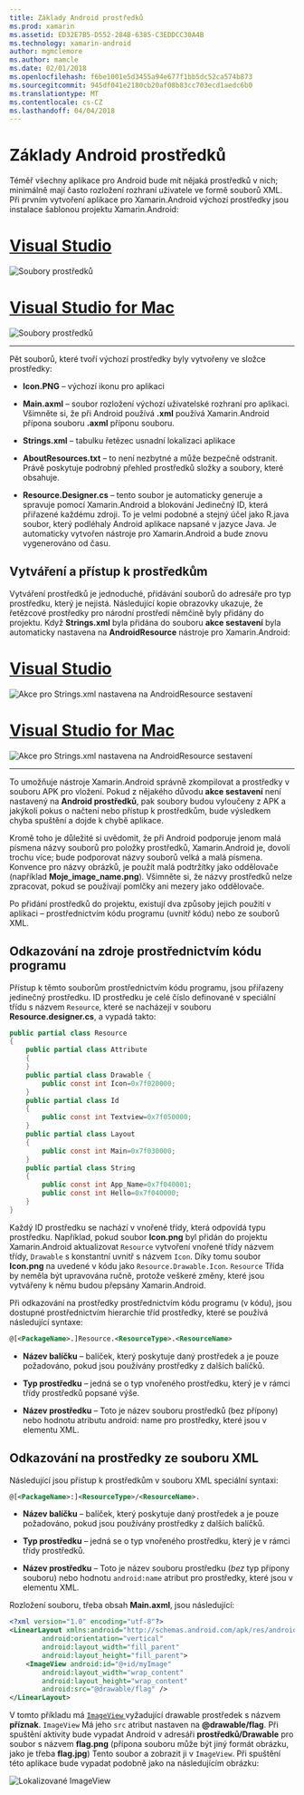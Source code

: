 ```yaml
---
title: Základy Android prostředků
ms.prod: xamarin
ms.assetid: ED32E7B5-D552-284B-6385-C3EDDCC30A4B
ms.technology: xamarin-android
author: mgmclemore
ms.author: mamcle
ms.date: 02/01/2018
ms.openlocfilehash: f6be1001e5d3455a94e677f1bb5dc52ca574b873
ms.sourcegitcommit: 945df041e2180cb20af08b83cc703ecd1aedc6b0
ms.translationtype: MT
ms.contentlocale: cs-CZ
ms.lasthandoff: 04/04/2018
---
```

# <a name="android-resource-basics"></a>Základy Android prostředků

Téměř všechny aplikace pro Android bude mít nějaká prostředků v nich; minimálně mají často rozložení rozhraní uživatele ve formě souborů XML. Při prvním vytvoření aplikace pro Xamarin.Android výchozí prostředky jsou instalace šablonou projektu Xamarin.Android:

# <a name="visual-studiotabvswin"></a>[Visual Studio](#tab/vswin)

![Soubory prostředků](android-resource-basics-images/01-resource-files-vs.png)
 
# <a name="visual-studio-for-mactabvsmac"></a>[Visual Studio for Mac](#tab/vsmac)

![Soubory prostředků](android-resource-basics-images/01-resource-files-xs.png)
 
-----

Pět souborů, které tvoří výchozí prostředky byly vytvořeny ve složce prostředky:

-  **Icon.PNG** &ndash; výchozí ikonu pro aplikaci

-  **Main.axml** &ndash; soubor rozložení výchozí uživatelské rozhraní pro aplikaci. Všimněte si, že při Android používá **.xml** používá Xamarin.Android přípona souboru **.axml** příponu souboru.

-  **Strings.xml** &ndash; tabulku řetězec usnadní lokalizaci aplikace

-  **AboutResources.txt** &ndash; to není nezbytné a může bezpečně odstranit. Právě poskytuje podrobný přehled prostředků složky a soubory, které obsahuje.

-  **Resource.Designer.cs** &ndash; tento soubor je automaticky generuje a spravuje pomocí Xamarin.Android a blokování Jedinečný ID, která přiřazené každému zdroji. To je velmi podobné a stejný účel jako R.java soubor, který podléhaly Android aplikace napsané v jazyce Java. Je automaticky vytvořen nástroje pro Xamarin.Android a bude znovu vygenerováno od času.


## <a name="creating-and-accessing-resources"></a>Vytváření a přístup k prostředkům

Vytváření prostředků je jednoduché, přidávání souborů do adresáře pro typ prostředku, který je nejistá. Následující kopie obrazovky ukazuje, že řetězcové prostředky pro národní prostředí němčině byly přidány do projektu. Když **Strings.xml** byla přidána do souboru **akce sestavení** byla automaticky nastavena na **AndroidResource** nástroje pro Xamarin.Android:

# <a name="visual-studiotabvswin"></a>[Visual Studio](#tab/vswin)

![Akce pro Strings.xml nastavena na AndroidResource sestavení](android-resource-basics-images/02-build-action-vs.png)
 
# <a name="visual-studio-for-mactabvsmac"></a>[Visual Studio for Mac](#tab/vsmac)

![Akce pro Strings.xml nastavena na AndroidResource sestavení](android-resource-basics-images/02-build-action-xs.png)
 
-----
 

To umožňuje nástroje Xamarin.Android správně zkompilovat a prostředky v souboru APK pro vložení. Pokud z nějakého důvodu **akce sestavení** není nastavený na **Android prostředků**, pak soubory budou vyloučeny z APK a jakýkoli pokus o načtení nebo přístup k prostředkům, bude výsledkem chyba spuštění a dojde k chybě aplikace.

Kromě toho je důležité si uvědomit, že při Android podporuje jenom malá písmena názvy souborů pro položky prostředků, Xamarin.Android je, dovolí trochu více; bude podporovat názvy souborů velká a malá písmena. Konvence pro názvy obrázků, je použít malá podtržítky jako oddělovače (například **Moje\_image\_name.png**). Všimněte si, že názvy prostředků nelze zpracovat, pokud se používají pomlčky ani mezery jako oddělovače.

Po přidání prostředků do projektu, existují dva způsoby jejich použití v aplikaci &ndash; prostřednictvím kódu programu (uvnitř kódu) nebo ze souborů XML.


## <a name="referencing-resources-programmatically"></a>Odkazování na zdroje prostřednictvím kódu programu

Přístup k těmto souborům prostřednictvím kódu programu, jsou přiřazeny jedinečný prostředku. ID prostředku je celé číslo definované v speciální třídu s názvem `Resource`, které se nacházejí v souboru **Resource.designer.cs**, a vypadá takto:

```csharp
public partial class Resource
{
    public partial class Attribute
    {
    }
    public partial class Drawable {
        public const int Icon=0x7f020000;
    }
    public partial class Id
    {
        public const int Textview=0x7f050000;
    }
    public partial class Layout
    {
        public const int Main=0x7f030000;
    }
    public partial class String
    {
        public const int App_Name=0x7f040001;
        public const int Hello=0x7f040000;
    }
}
```

Každý ID prostředku se nachází v vnořené třídy, která odpovídá typu prostředku. Například, pokud soubor **Icon.png** byl přidán do projektu Xamarin.Android aktualizovat `Resource` vytvoření vnořené třídy názvem třídy, `Drawable` s konstantní uvnitř s názvem `Icon`.
Díky tomu soubor **Icon.png** na uvedené v kódu jako `Resource.Drawable.Icon`. `Resource` Třída by neměla být upravována ručně, protože veškeré změny, které jsou vytvářeny k němu budou přepsány Xamarin.Android.

Při odkazování na prostředky prostřednictvím kódu programu (v kódu), jsou dostupné prostřednictvím hierarchie tříd prostředky, které se používá následující syntaxe:

```xml
@[<PackageName>.]Resource.<ResourceType>.<ResourceName>
```

-  **Název balíčku** &ndash; balíček, který poskytuje daný prostředek a je pouze požadováno, pokud jsou používány prostředky z dalších balíčků.

-  **Typ prostředku** &ndash; jedná se o typ vnořeného prostředku, který je v rámci třídy prostředků popsané výše.

-  **Název prostředku** &ndash; Toto je název souboru prostředků (bez přípony) nebo hodnotu atributu android: name pro prostředky, které jsou v elementu XML.


## <a name="referencing-resources-from-xml"></a>Odkazování na prostředky ze souboru XML

Následující jsou přístup k prostředkům v souboru XML speciální syntaxi:

```xml
@[<PackageName>:]<ResourceType>/<ResourceName>.
```

-  **Název balíčku** &ndash; balíček, který poskytuje daný prostředek a je pouze požadováno, pokud jsou používány prostředky z dalších balíčků.

-  **Typ prostředku** &ndash; jedná se o typ vnořeného prostředku, který je v rámci třídy prostředků.

-  **Název prostředku** &ndash; Toto je název souboru prostředku (*bez* typ přípony souboru) nebo hodnotu `android:name` atribut pro prostředky, které jsou v elementu XML.

Rozložení souboru, třeba obsah **Main.axml**, jsou následující:

```xml
<?xml version="1.0" encoding="utf-8"?>
<LinearLayout xmlns:android="http://schemas.android.com/apk/res/android"
        android:orientation="vertical"
        android:layout_width="fill_parent"
        android:layout_height="fill_parent">
    <ImageView android:id="@+id/myImage"
        android:layout_width="wrap_content"
        android:layout_height="wrap_content"
        android:src="@drawable/flag" />
</LinearLayout>
```

V tomto příkladu má [ `ImageView` ](https://developer.xamarin.com/recipes/android/controls/imageview) vyžadující drawable prostředek s názvem **příznak**. `ImageView` Má jeho `src` atribut nastaven na **@drawable/flag**. Při spuštění aktivity bude vypadat Android v adresáři **prostředků/Drawable** pro soubor s názvem **flag.png** (přípona souboru může být jiný formát obrázku, jako je třeba **flag.jpg**) Tento soubor a zobrazit ji v `ImageView`.
Při spuštění této aplikace bude vypadat podobně jako na následujícím obrázku:

![Lokalizované ImageView](android-resource-basics-images/03-localized-screenshot.png)

